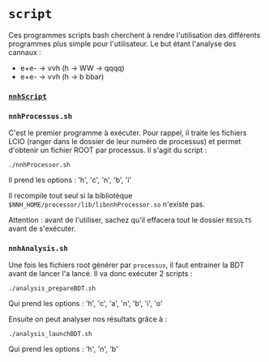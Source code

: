# `script`

Ces programmes scripts bash cherchent à rendre l'utilisation des différents programmes plus simple pour l'utilisateur. 
Le but étant l'analyse des cannaux :
- e+e- &rarr; &nu;&nu;h (h &rarr; WW &rarr; qqqq)
- e+e- &rarr; &nu;&nu;h (h &rarr; b bbar)

### [`nnhScript`](.)

### `nnhProcessus.sh`
C'est le premier programme à exécuter. Pour rappel, il traite les fichiers LCIO (ranger dans le dossier de leur numéro de processus) et permet d'obtenir un fichier ROOT par processus. Il s'agit du script :
```
./nnhProcessor.sh
```
Il prend les options : 'h', 'c', 'n', 'b', 'i'

Il recompile tout seul si la bibliotèque `$NNH_HOME/processor/lib/libnnhProcessor.so` n'existe pas.

Attention : avant de l'utiliser, sachez qu'il effacera tout le dossier `RESULTS` avant de s'exécuter.

### `nnhAnalysis.sh`
Une fois les fichiers root générer par `processus`, il faut entrainer la BDT avant de lancer l'a lancé. Il va donc exécuter 2 scripts :
```
./analysis_prepareBDT.sh
```
Qui prend les options : 'h', 'c', 'a', 'n', 'b', 'i', 'o'

Ensuite on peut analyser nos résultats grâce à :
```
./analysis_launchBDT.sh
```
Qui prend les options : 'h', 'n', 'b'
